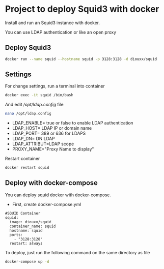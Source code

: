 # Project to deploy Squid3 with docker

Install and run an Squid3 instance with docker.

You can use LDAP authentication or like an open proxy

## Deploy Squid3
```sh
docker run --name squid --hostname squid -p 3128:3128 -d diouxx/squid
```

## Settings

For change settings, run a terminal into container
```sh
docker exec -it squid /bin/bash
```
And edit */opt/ldap.config* file
```sh
nano /opt/ldap.config
```

* LDAP_ENABLE= true or false to enable LDAP authentication
* LDAP_HOST= LDAP IP or domain name
* LDAP_PORT= 389 or 636 for LDAPS
* LDAP_DN= DN LDAP
* LDAP_ATTRIBUT=LDAP scope
* PROXY_NAME="Proxy Name to display"

Restart container
```sh
docker restart squid
```

## Deploy with docker-compose

You can deploy squid docker with docker-compose.

* First, create docker-compose.yml
```
#SQUID Container
squid:
  image: diouxx/squid
  container_name: squid
  hostname: squid
  ports:
    - "3128:3128"
  restart: always
```

To deploy, just run the following command on the same directory as file

```sh
docker-compose up -d
```
